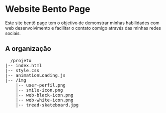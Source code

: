 <h1>Website Bento Page</h1>
<p>
  Este site bentô page tem o objetivo de demonstrar minhas habilidades com web desenvolvimento e facilitar o contato comigo através das minhas redes sociais.
</p>

<h2>A organização</h2>
  
  
<pre>  /projeto
|-- index.html
|-- style.css
|-- animationLoading.js
|-- /img
    |-- user-perfil.png
    |-- smile-icon.png
    |-- web-black-icon.png
    |-- web-white-icon.png
    |-- tread-skateboard.jpg
    </pre> 
